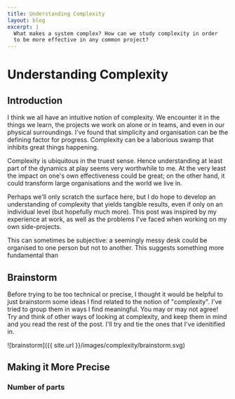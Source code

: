 ```yaml
---
title: Understanding Complexity
layout: blog
excerpt: |
  What makes a system complex? How can we study complexity in order 
  to be more effective in any common project?
---
```



# Understanding Complexity


## Introduction

I think we all have an intuitive notion of complexity. We encounter it in the things we learn, the projects we work on alone or in teams, and even in our physical surroundings. I've found that simplicity and organisation can be the defining factor for progress. Complexity can be a laborious swamp that inhibits great things happening.

Complexity is ubiquitous in the truest sense. Hence understanding at least part of the dynamics at play seems very worthwhile to me. At the very least the impact on one's own effectiveness could be great; on the other hand, it could transform large organisations and the world we live in.

Perhaps we'll only scratch the surface here, but I do hope to develop an understanding of complexity that yields tangible results, even if only on an individual level (but hopefully much more). This post was inspired by my experience at work, as well as the problems I've faced when working on my own side-projects.


This can sometimes be 
subjective: a seemingly messy desk could be organised to one person but not to another. 
This suggests something more fundamental than 

## Brainstorm

Before trying to be too technical or precise, I thought it would be helpful to just brainstorm some ideas I find related to the notion of "complexity". I've tried to group them in ways I find meaningful. You may or may not agree! Try and think of other ways of looking at complexity, and keep them in mind and you read the rest of the post. I'll try and tie the ones that I've idenitified in.


![brainstorm]({{ site.url }}/images/complexity/brainstorm.svg)



## Making it More Precise

### Number of parts



